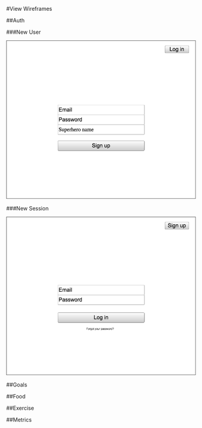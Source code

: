 #View Wireframes

##Auth

###New User

![new-user]

###New Session

![new-session]

##Goals

##Food

##Exercise

##Metrics

[new-user]: ./wireframes/new_user.png
[new-session]: ./wireframes/new_session.png
